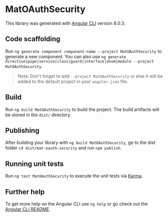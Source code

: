 # MatOAuthSecurity

This library was generated with [Angular CLI](https://github.com/angular/angular-cli) version 8.0.3.

## Code scaffolding

Run `ng generate component component-name --project MatOAuthSecurity` to generate a new component. You can also use `ng generate directive|pipe|service|class|guard|interface|enum|module --project MatOAuthSecurity`.
> Note: Don't forget to add `--project MatOAuthSecurity` or else it will be added to the default project in your `angular.json` file. 

## Build

Run `ng build MatOAuthSecurity` to build the project. The build artifacts will be stored in the `dist/` directory.

## Publishing

After building your library with `ng build MatOAuthSecurity`, go to the dist folder `cd dist/mat-oauth-security` and run `npm publish`.

## Running unit tests

Run `ng test MatOAuthSecurity` to execute the unit tests via [Karma](https://karma-runner.github.io).

## Further help

To get more help on the Angular CLI use `ng help` or go check out the [Angular CLI README](https://github.com/angular/angular-cli/blob/master/README.md).
